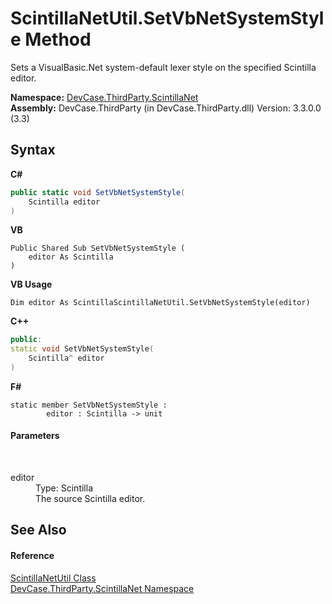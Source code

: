 # ScintillaNetUtil.SetVbNetSystemStyle Method 
 

Sets a VisualBasic.Net system-default lexer style on the specified Scintilla editor.

**Namespace:**&nbsp;<a href="N_DevCase_ThirdParty_ScintillaNet">DevCase.ThirdParty.ScintillaNet</a><br />**Assembly:**&nbsp;DevCase.ThirdParty (in DevCase.ThirdParty.dll) Version: 3.3.0.0 (3.3)

## Syntax

**C#**<br />
``` C#
public static void SetVbNetSystemStyle(
	Scintilla editor
)
```

**VB**<br />
``` VB
Public Shared Sub SetVbNetSystemStyle ( 
	editor As Scintilla
)
```

**VB Usage**<br />
``` VB Usage
Dim editor As ScintillaScintillaNetUtil.SetVbNetSystemStyle(editor)
```

**C++**<br />
``` C++
public:
static void SetVbNetSystemStyle(
	Scintilla^ editor
)
```

**F#**<br />
``` F#
static member SetVbNetSystemStyle : 
        editor : Scintilla -> unit 

```


#### Parameters
&nbsp;<dl><dt>editor</dt><dd>Type: Scintilla<br />The source Scintilla editor.</dd></dl>

## See Also


#### Reference
<a href="T_DevCase_ThirdParty_ScintillaNet_ScintillaNetUtil">ScintillaNetUtil Class</a><br /><a href="N_DevCase_ThirdParty_ScintillaNet">DevCase.ThirdParty.ScintillaNet Namespace</a><br />
